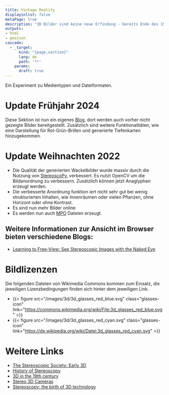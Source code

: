 ```yaml
---
title: Vintage Reality
displayinlist: false
metaPage: true
description: "3D Bilder sind keine neue Erfindung - bereits Ende des 19. Jahrhunderts gab es 3D Betrachter..."
outputs:
- html
- geojson
cascade:
  - _target:
      kind: "{page,section}"
      lang: de
      path: '**'
    params:
      draft: true
---
```


Ein Experiment zu Medientypen und Dateiformaten.

# Update Frühjahr 2024

Diese Sektion ist nun ein eigenes [Blog](https://vintagereality.projektemacher.org/), dort werden auch vorher nicht gezeigte Bilder bereitgestellt. Zusätzlich sind weitere Funktionalitäten, wie eine Darstellung für Rot-Grün-Brillen und generierte Tiefenkarten hinzugekommen.

# Update Weihnachten 2022

* Die Qualität der generierten Wackelbilder wurde massiv durch die Nutzung von [StereoscoPy](https://github.com/2sh/StereoscoPy), verbessert. Es nutzt OpenCV um die Bildanordnung zu verbessern. Zusätzlich können jetzt Anaglyphen erzeugt werden.
* Die verbesserte Anordnung funktion iert nicht sehr gut bei wenig strukturierten Inhalten, wie Innenräumen oder vielen Pflanzen, ohne Horizont oder ohne Kontrast.
* Es sind nun mehr Bilder online
* Es werden nun auch [MPO](https://de.wikipedia.org/wiki/Multi_Picture_Object) Dateien erzeugt.


## Weitere Informationen zur Ansicht im Browser bieten verschiedene Blogs:
* [Learning to Free-View: See Stereoscopic Images with the Naked Eye](https://stereoscopy.blog/2022/03/11/learning-to-free-view-see-stereoscopic-images-with-the-naked-eye/)

# Bildlizenzen
Die folgenden Dateien von Wikimedia Commons kommen zum Einsatz, die jeweiligen Lizenzbedingungen finden sich hinter dem jeweiligen Link.
* {{< figure src="/images/3d/3d_glasses_red_blue.svg" class="glasses-icon" link="https://commons.wikimedia.org/wiki/File:3d_glasses_red_blue.svg" >}}
* {{< figure src="/images/3d/3d_glasses_red_cyan.svg" class="glasses-icon" link="https://de.wikipedia.org/wiki/Datei:3d_glasses_red_cyan.svg" >}}


# Weitere Links

* [The Stereoscopic Society: Early 3D](https://www.stereoscopicsociety.org.uk/WordPress/early-3d/)
* [History of Stereoscopy](https://jules-richard-museum.com/history-stereoscopy-engl/)
* [3D in the 19th century](https://blog.nationalmuseum.ch/en/2021/07/tourism-stereoscopic-images/)
* [Stereo 3D Cameras](https://www.studio3d.com/pages/stereophoto.html)
* [Stereoscopy: the birth of 3D technology](https://artsandculture.google.com/story/stereoscopy-the-birth-of-3d-technology-the-royal-society/pwWRTNS-hqDN5g?hl=en)
